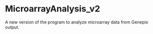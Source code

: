 # MicroarrayAnalysis_v2
A new version of the program to analyze microarray data from Genepix output.
